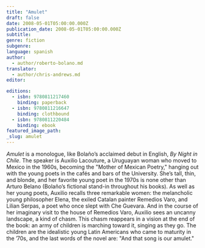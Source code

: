 ```yaml
---
title: "Amulet"
draft: false
date: 2008-05-01T05:00:00.000Z
publication_date: 2008-05-01T05:00:00.000Z
subtitle:
genre: fiction
subgenre:
language: spanish
author:
  - author/roberto-bolano.md
translator:
  - author/chris-andrews.md
editor:

editions:
  - isbn: 9780811217460
    binding: paperback
  - isbn: 9780811216647
    binding: clothbound
  - isbn: 9780811220484
    binding: ebook
featured_image_path:
_slug: amulet
---
```


_Amulet_ is a monologue, like Bolaño’s acclaimed debut in English, _By Night in Chile_. The speaker is Auxilio Lacouture, a Uruguayan woman who moved to Mexico in the 1960s, becoming the "Mother of Mexican Poetry," hanging out with the young poets in the cafés and bars of the University. She’s tall, thin, and blonde, and her favorite young poet in the 1970s is none other than Arturo Belano (Bolaño’s fictional stand-in throughout his books). As well as her young poets, Auxilio recalls three remarkable women: the melancholic young philosopher Elena, the exiled Catalan painter Remedios Varo, and Lilian Serpas, a poet who once slept with Che Guevara. And in the course of her imaginary visit to the house of Remedios Varo, Auxilio sees an uncanny landscape, a kind of chasm. This chasm reappears in a vision at the end of the book: an army of children is marching toward it, singing as they go. The children are the idealistic young Latin Americans who came to maturity in the ’70s, and the last words of the novel are: "And that song is our amulet."

